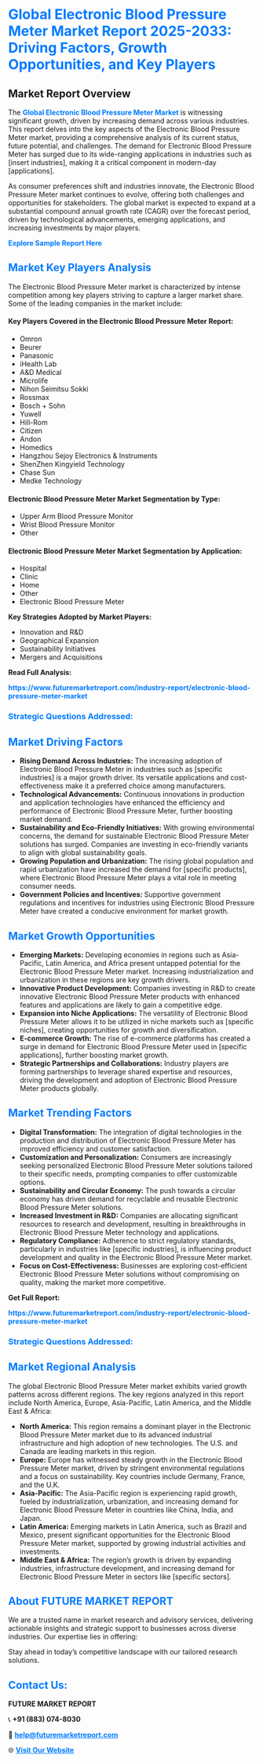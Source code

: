 <h1 style="color: #007BFF;">Global Electronic Blood Pressure Meter Market Report 2025-2033: Driving Factors, Growth Opportunities, and Key Players</h1>

<section id="overview">
<h2>Market Report Overview</h2>
<p>The <a href="https://www.futuremarketreport.com/industry-report/electronic-blood-pressure-meter-market" style="color: #007BFF; text-decoration: none;"><strong>Global Electronic Blood Pressure Meter Market</strong></a> is witnessing significant growth, driven by increasing demand across various industries. This report delves into the key aspects of the Electronic Blood Pressure Meter market, providing a comprehensive analysis of its current status, future potential, and challenges. The demand for Electronic Blood Pressure Meter has surged due to its wide-ranging applications in industries such as [insert industries], making it a critical component in modern-day [applications].</p>
<p>As consumer preferences shift and industries innovate, the Electronic Blood Pressure Meter market continues to evolve, offering both challenges and opportunities for stakeholders. The global market is expected to expand at a substantial compound annual growth rate (CAGR) over the forecast period, driven by technological advancements, emerging applications, and increasing investments by major players.</p>
</section>

<section id="overview">
<p><a href="https://www.futuremarketreport.com/request-sample/reportId=127487" style="color: #007BFF; text-decoration: none;"><strong>Explore Sample Report Here</strong></a></p>
</section>

<section id="key-players">
<h2 style="color: #007BFF;">Market Key Players Analysis</h2>
<p>The Electronic Blood Pressure Meter market is characterized by intense competition among key players striving to capture a larger market share. Some of the leading companies in the market include:</p>
<h4>Key Players Covered in the Electronic Blood Pressure Meter Report:</h4>
<ul><li>Omron</li><li>Beurer</li><li>Panasonic</li><li>iHealth Lab</li><li>A&amp;D Medical</li><li>Microlife</li><li>Nihon Seimitsu Sokki</li><li>Rossmax</li><li>Bosch + Sohn</li><li>Yuwell</li><li>Hill-Rom</li><li>Citizen</li><li>Andon</li><li>Homedics</li><li>Hangzhou Sejoy Electronics &amp; Instruments</li><li>ShenZhen Kingyield Technology</li><li>Chase Sun</li><li>Medke Technology</li></ul>
<h4>Electronic Blood Pressure Meter Market Segmentation by Type:</h4>
<ul><li>Upper Arm Blood Pressure Monitor</li><li>Wrist Blood Pressure Monitor</li><li>Other</li></ul>

<h4>Electronic Blood Pressure Meter Market Segmentation by Application:</h4>
<ul><li>Hospital</li><li>Clinic</li><li>Home</li><li>Other</li><li>Electronic Blood Pressure Meter</li></ul>
<p><strong>Key Strategies Adopted by Market Players:</strong></p>
<ul>
<li>Innovation and R&D</li>
<li>Geographical Expansion</li>
<li>Sustainability Initiatives</li>
<li>Mergers and Acquisitions</li>
</ul>
</section>

<section>
<p><strong>Read Full Analysis: </strong></p><a href="https://www.futuremarketreport.com/industry-report/electronic-blood-pressure-meter-market" style="color: #007BFF; text-decoration: none;"><strong>https://www.futuremarketreport.com/industry-report/electronic-blood-pressure-meter-market</strong></a>
<h3 style="color: #007BFF;">Strategic Questions Addressed:</h3>
</section>

<section id="driving-factors">
<h2 style="color: #007BFF;">Market Driving Factors</h2>
<ul>
<li><strong>Rising Demand Across Industries:</strong> The increasing adoption of Electronic Blood Pressure Meter in industries such as [specific industries] is a major growth driver. Its versatile applications and cost-effectiveness make it a preferred choice among manufacturers.</li>
<li><strong>Technological Advancements:</strong> Continuous innovations in production and application technologies have enhanced the efficiency and performance of Electronic Blood Pressure Meter, further boosting market demand.</li>
<li><strong>Sustainability and Eco-Friendly Initiatives:</strong> With growing environmental concerns, the demand for sustainable Electronic Blood Pressure Meter solutions has surged. Companies are investing in eco-friendly variants to align with global sustainability goals.</li>
<li><strong>Growing Population and Urbanization:</strong> The rising global population and rapid urbanization have increased the demand for [specific products], where Electronic Blood Pressure Meter plays a vital role in meeting consumer needs.</li>
<li><strong>Government Policies and Incentives:</strong> Supportive government regulations and incentives for industries using Electronic Blood Pressure Meter have created a conducive environment for market growth.</li>
</ul>
</section>

<section id="growth-opportunities">
<h2 style="color: #007BFF;">Market Growth Opportunities</h2>
<ul>
<li><strong>Emerging Markets:</strong> Developing economies in regions such as Asia-Pacific, Latin America, and Africa present untapped potential for the Electronic Blood Pressure Meter market. Increasing industrialization and urbanization in these regions are key growth drivers.</li>
<li><strong>Innovative Product Development:</strong> Companies investing in R&D to create innovative Electronic Blood Pressure Meter products with enhanced features and applications are likely to gain a competitive edge.</li>
<li><strong>Expansion into Niche Applications:</strong> The versatility of Electronic Blood Pressure Meter allows it to be utilized in niche markets such as [specific niches], creating opportunities for growth and diversification.</li>
<li><strong>E-commerce Growth:</strong> The rise of e-commerce platforms has created a surge in demand for Electronic Blood Pressure Meter used in [specific applications], further boosting market growth.</li>
<li><strong>Strategic Partnerships and Collaborations:</strong> Industry players are forming partnerships to leverage shared expertise and resources, driving the development and adoption of Electronic Blood Pressure Meter products globally.</li>
</ul>
</section>

<section id="trending-factors">
<h2 style="color: #007BFF;">Market Trending Factors</h2>
<ul>
<li><strong>Digital Transformation:</strong> The integration of digital technologies in the production and distribution of Electronic Blood Pressure Meter has improved efficiency and customer satisfaction.</li>
<li><strong>Customization and Personalization:</strong> Consumers are increasingly seeking personalized Electronic Blood Pressure Meter solutions tailored to their specific needs, prompting companies to offer customizable options.</li>
<li><strong>Sustainability and Circular Economy:</strong> The push towards a circular economy has driven demand for recyclable and reusable Electronic Blood Pressure Meter solutions.</li>
<li><strong>Increased Investment in R&D:</strong> Companies are allocating significant resources to research and development, resulting in breakthroughs in Electronic Blood Pressure Meter technology and applications.</li>
<li><strong>Regulatory Compliance:</strong> Adherence to strict regulatory standards, particularly in industries like [specific industries], is influencing product development and quality in the Electronic Blood Pressure Meter market.</li>
<li><strong>Focus on Cost-Effectiveness:</strong> Businesses are exploring cost-efficient Electronic Blood Pressure Meter solutions without compromising on quality, making the market more competitive.</li>
</ul>
</section>

<section>
<p><strong>Get Full Report: </strong></p><a href="https://www.futuremarketreport.com/industry-report/electronic-blood-pressure-meter-market" style="color: #007BFF; text-decoration: none;"><strong>https://www.futuremarketreport.com/industry-report/electronic-blood-pressure-meter-market</strong></a>
<h3 style="color: #007BFF;">Strategic Questions Addressed:</h3>
</section>


<section id="regional-analysis">
<h2 style="color: #007BFF;">Market Regional Analysis</h2>
<p>The global Electronic Blood Pressure Meter market exhibits varied growth patterns across different regions. The key regions analyzed in this report include North America, Europe, Asia-Pacific, Latin America, and the Middle East & Africa:</p>
<ul>
<li><strong>North America:</strong> This region remains a dominant player in the Electronic Blood Pressure Meter market due to its advanced industrial infrastructure and high adoption of new technologies. The U.S. and Canada are leading markets in this region.</li>
<li><strong>Europe:</strong> Europe has witnessed steady growth in the Electronic Blood Pressure Meter market, driven by stringent environmental regulations and a focus on sustainability. Key countries include Germany, France, and the U.K.</li>
<li><strong>Asia-Pacific:</strong> The Asia-Pacific region is experiencing rapid growth, fueled by industrialization, urbanization, and increasing demand for Electronic Blood Pressure Meter in countries like China, India, and Japan.</li>
<li><strong>Latin America:</strong> Emerging markets in Latin America, such as Brazil and Mexico, present significant opportunities for the Electronic Blood Pressure Meter market, supported by growing industrial activities and investments.</li>
<li><strong>Middle East & Africa:</strong> The region’s growth is driven by expanding industries, infrastructure development, and increasing demand for Electronic Blood Pressure Meter in sectors like [specific sectors].</li>
</ul>
</section>

<footer>
<h2 style="color: #007BFF;">About FUTURE MARKET REPORT</h2>
<p>We are a trusted name in market research and advisory services, delivering actionable insights and strategic support to businesses across diverse industries. Our expertise lies in offering:</p>

<p>Stay ahead in today’s competitive landscape with our tailored research solutions.</p>

<h2 style="color: #007BFF;">Contact Us:</h2>
<p><strong>FUTURE MARKET REPORT</strong></p>
<p>📞 <strong>+91 (883) 074-8030</strong></p>
<p>📧 <strong><a href="mailto:help@futuremarketreport.com" style="color: #007BFF;">help@futuremarketreport.com</a></strong></p>
<p>🌐 <strong><a href="https://www.futuremarketreport.com/" style="color: #007BFF;">Visit Our Website</a></strong></p>
</footer>